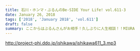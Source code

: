 ```yaml
---
title: 石川・ホンマ・ぶるんのBe-SIDE Your Life! vol.611-3
date: January 26, 2018
tags: ['2018', 'January 2018', 'vol.611']
draft: false
summary: ここからはぶるんさんがお相手！久しぶりに人生相談！！MIURA
---
```


http://project-phi.ddo.jp/ishikawa/ishikawa611_3.mp3